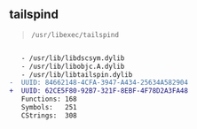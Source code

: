 ## tailspind

> `/usr/libexec/tailspind`

```diff

   - /usr/lib/libdscsym.dylib
   - /usr/lib/libobjc.A.dylib
   - /usr/lib/libtailspin.dylib
-  UUID: 84662148-4CFA-3947-A434-25634A582904
+  UUID: 62CE5F80-92B7-321F-8EBF-4F78D2A3FA48
   Functions: 168
   Symbols:   251
   CStrings:  308

```
